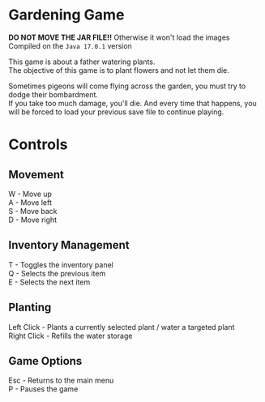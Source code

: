# Gardening Game
<b>DO NOT MOVE THE JAR FILE!!</b> 
Otherwise it won't load the images<br>
Compiled on the <code>Java 17.0.1</code> version

This game is about a father watering plants.<br>
The objective of this game is to plant flowers and not let them die.

Sometimes pigeons will come flying across the garden, you must try to dodge their bombardment.<br>
If you take too much damage, you'll die. And every time that happens, you will be forced to load your previous save file to continue playing.<br>

# Controls

## Movement
W - Move up<br>
A - Move left<br>
S - Move back<br>
D - Move right

## Inventory Management
T - Toggles the inventory panel<br>
Q - Selects the previous item<br>
E - Selects the next item

## Planting
Left Click - Plants a currently selected plant / water a targeted plant<br>
Right Click - Refills the water storage

## Game Options
Esc - Returns to the main menu<br>
P - Pauses the game
